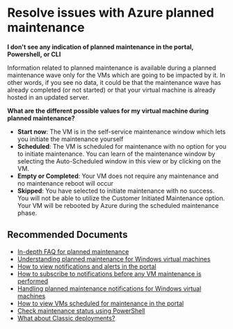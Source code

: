 <properties
	pageTitle="Resolve issues with Azure planned maintenance"
	description="Resolve issues with Azure planned maintenance"
	service="microsoft.compute"
	resource="virtualmachines"
	authors="scottazure"
	ms.author="scotro"
	displayOrder=""
	selfHelpType="generic"
	supportTopicIds="32591320,32589415"
	resourceTags=""
	productPesIds="14749"
	cloudEnvironments="public, Fairfax"
	articleId="34c058c7-41ad-4a51-90da-d31ce8fe0ecf"
/>

# Resolve issues with Azure planned maintenance

**I don't see any indication of planned maintenance in the portal, Powershell, or CLI<br>**

Information related to planned maintenance is available during a planned maintenance wave only for the VMs which are going to be impacted by it. In other words, if you see no data, it could be that the maintenance wave has already completed (or not started) or that your virtual machine is already hosted in an updated server.<br>

**What are the different possible values for my virtual machine during planned maintenance?**

* **Start now**: The VM is in the self-service maintenance window which lets you initiate the maintenance yourself
* **Scheduled**: The VM is scheduled for maintenance with no option for you to initiate maintenance. You can learn of the maintenance window by selecting the Auto-Scheduled window in this view or by clicking on the VM.<br>
* **Empty or Completed**: Your VM does not require any maintenance and no maintenance reboot will occur
* **Skipped**: You have selected to initiate maintenance with no success. You will not be able to utilize the Customer Initiated Maintenance option. Your VM will be rebooted by Azure during the scheduled maintenance phase.<br>

## **Recommended Documents**

* [In-depth FAQ for planned maintenance](https://docs.microsoft.com/azure/virtual-machines/windows/maintenance-notifications#faq)<br>
* [Understanding planned maintenance for Windows virtual machines](https://docs.microsoft.com/azure/virtual-machines/windows/maintenance-and-updates)<br>
* [How to view notifications and alerts in the portal](https://docs.microsoft.com/azure/virtual-machines/windows/maintenance-notifications#notification-and-alerts-in-the-portal)<br>
* [How to subscribe to notifications before any VM maintenance is performed](https://docs.microsoft.com/azure/virtual-machines/windows/scheduled-events)<br>
* [Handling planned maintenance notifications for Windows virtual machines](https://docs.microsoft.com/azure/virtual-machines/windows/maintenance-notifications)<br>
* [How to view VMs scheduled for maintenance in the portal](https://docs.microsoft.com/azure/virtual-machines/windows/maintenance-notifications#view-vms-scheduled-for-maintenance-in-the-portal)<br>
* [Check maintenance status using PowerShell](https://docs.microsoft.com/azure/virtual-machines/windows/maintenance-notifications#check-maintenance-status-using-powershell)<br>
* [What about Classic deployments?](https://docs.microsoft.com/azure/virtual-machines/windows/maintenance-notifications#classic-deployments)<br>
